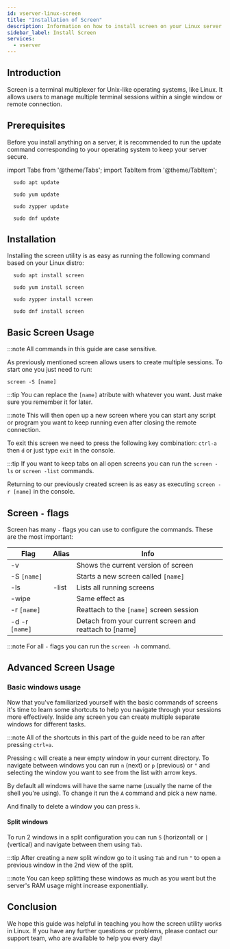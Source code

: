 ```yaml
---
id: vserver-linux-screen
title: "Installation of Screen"
description: Information on how to install screen on your Linux server from ZAP-Hosting - ZAP-Hosting.com documentation
sidebar_label: Install Screen
services:
  - vserver
---
```


## Introduction

Screen is a terminal multiplexer for Unix-like operating systems, like Linux. It allows users to manage multiple terminal sessions within a single window or remote connection.

## Prerequisites

Before you install anything on a server, it is recommended to run the update command corresponding to your operating system to keep your server secure.

import Tabs from '@theme/Tabs';
import TabItem from '@theme/TabItem';

<Tabs>
<TabItem value="ubuntu-debian" label="Ubuntu & Debian" default>

```
  sudo apt update
```

</TabItem>
<TabItem value="centos" label="CentOS">

```
  sudo yum update
```

</TabItem>
<TabItem value="opensuse" label="OpenSUSE">

```
  sudo zypper update
```

</TabItem>
<TabItem value="fedora" label="Fedora">

```
  sudo dnf update
```

</TabItem>
</Tabs>

## Installation

Installing the screen utility is as easy as running the following command based on your Linux distro:

<Tabs>
<TabItem value="ubuntu-debian" label="Ubuntu & Debian" default>

```
  sudo apt install screen
```

</TabItem>
<TabItem value="centos" label="CentOS">

```
  sudo yum install screen
```

</TabItem>
<TabItem value="opensuse" label="OpenSUSE">

```
  sudo zypper install screen
```

</TabItem>
<TabItem value="fedora" label="Fedora">

```
  sudo dnf install screen
```

</TabItem>
</Tabs>

## Basic Screen Usage

:::note 
All commands in this guide are case sensitive.

As previously mentioned screen allows users to create multiple sessions. To start one you just need to run:

```
screen -S [name]
```

:::tip
You can replace the `[name]` atribute with whatever you want. Just make sure you remember it for later.

:::note
This will then open up a new screen where you can start any script or program you want to keep running even after closing the remote connection.

To exit this screen we need to press the following key combination: `ctrl-a` then `d` or just type `exit` in the console.

:::tip 
If you want to keep tabs on all open screens you can run the `screen -ls` or `screen -list` commands.

Returning to our previously created screen is as easy as executing `screen -r [name]` in the console.

## Screen `-` flags

Screen has many `-` flags you can use to configure the commands. These are the most important:

| Flag | Alias | Info |
| ---- | ----- | ---- |
| -v   | | Shows the current version of screen |
| -S `[name]` | | Starts a new screen called `[name]` |
| -ls | -list | Lists all running screens |
| -wipe | | Same effect as 
| -r `[name]` | | Reattach to the `[name]` screen session |
| -d -r `[name]` | | Detach from your current screen and reattach to [name] |

:::note 
For all `-` flags you can run the `screen -h` command.

## Advanced Screen Usage

### Basic windows usage

Now that you've familiarized yourself with the basic commands of screens it's time to learn some shortcuts to help you navigate through your sessions more effectively. Inside any screen you can create multiple separate windows for different tasks.

:::note 
All of the shortcuts in this part of the guide need to be ran after pressing `ctrl+a`.

Pressing `c` will create a new empty window in your current directory. To navigate between windows you can run `n` (next) or `p` (previous) or `"` and selecting the window you want to see from the list with arrow keys.

By default all windows will have the same name (usually the name of the shell you're using). To change it run the `A` command and pick a new name. 

And finally to delete a window you can press `k`.

#### Split windows

To run 2 windows in a split configuration you can run `S` (horizontal) or `|` (vertical) and navigate between them using `Tab`. 

:::tip
After creating a new split window go to it using `Tab` and run `"` to open a previous window in the 2nd view of the split.

:::note
You can keep splitting these windows as much as you want but the server's RAM usage might increase exponentially.

## Conclusion

We hope this guide was helpful in teaching you how the screen utility works in Linux. If you have any further questions or problems, please contact our support team, who are available to help you every day! 





